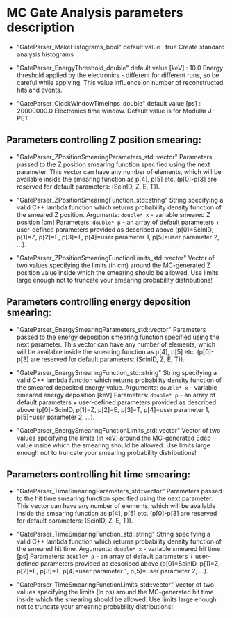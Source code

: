 # MC Gate Analysis parameters description

- "GateParser_MakeHistograms_bool"
default value : true
Create standard analysis histograms

- "GateParser_EnergyThreshold_double"
default value [keV] : 10.0
Energy threshold applied by the electronics - different for different runs, so be careful while
applying. This value influence on number of reconstructed hits and events.

- "GateParser_ClockWindowTimeInps_double"
default value [ps] : 20000000.0
Electronics time window. Default value is for Modular J-PET

## Parameters controlling Z position smearing:

- "GateParser_ZPositionSmearingParameters_std::vector<double>"
Parameters passed to the Z position smearing function specified using the next parameter.
This vector can have any number of elements, which will be available inside the smearing function as p[4], p[5] etc. (p[0]-p[3] are reserved for default parameters: (ScinID, Z, E, T)).

- "GateParser_ZPositionSmearingFunction_std::string"
String specifying a valid C++ lambda function which returns probability density function of the smeared Z position.
Arguments: `double* x` - variable smeared Z position [cm]
Parameters: `double* p` - an array of default parameters + user-defined parameters provided as described above (p[0]=ScinID, p[1]=Z, p[2]=E, p[3]=T, p[4]=user parameter 1, p[5]=user parameter 2, ...).

- "GateParser_ZPositionSmearingFunctionLimits_std::vector<double>"
Vector of two values specifying the limits (in cm) around the MC-generated Z position value inside which the smearing should be allowed. Use limits large enough not to truncate your smearing probability distributions!

## Parameters controlling energy deposition smearing:

- "GateParser_EnergySmearingParameters_std::vector<double>"
Parameters passed to the energy deposition smearing function specified using the next parameter.
This vector can have any number of elements, which will be available inside the smearing function as p[4], p[5] etc. (p[0]-p[3] are reserved for default parameters: (ScinID, Z, E, T)).

- "GateParser_EnergySmearingFunction_std::string"
String specifying a valid C++ lambda function which returns probability density function of the smeared deposited energy value.
Arguments: `double* x` - variable smeared energy deposition [keV]
Parameters: `double* p` - an array of default parameters + user-defined parameters provided as described above (p[0]=ScinID, p[1]=Z, p[2]=E, p[3]=T, p[4]=user parameter 1, p[5]=user parameter 2, ...).

- "GateParser_EnergySmearingFunctionLimits_std::vector<double>"
Vector of two values specifying the limits (in keV) around the MC-generated Edep value inside which the smearing should be allowed. Use limits large enough not to truncate your smearing probability distributions!

## Parameters controlling hit time smearing:

- "GateParser_TimeSmearingParameters_std::vector<double>"
Parameters passed to the hit time smearing function specified using the next parameter.
This vector can have any number of elements, which will be available inside the smearing function as p[4], p[5] etc. (p[0]-p[3] are reserved for default parameters: (ScinID, Z, E, T)).

- "GateParser_TimeSmearingFunction_std::string"
String specifying a valid C++ lambda function which returns probability density function of the smeared hit time.
Arguments: `double* x` - variable smeared hit time [ps]
Parameters: `double* p` - an array of default parameters + user-defined parameters provided as described above (p[0]=ScinID, p[1]=Z, p[2]=E, p[3]=T, p[4]=user parameter 1, p[5]=user parameter 2, ...).

- "GateParser_TimeSmearingFunctionLimits_std::vector<double>"
Vector of two values specifying the limits (in ps) around the MC-generated hit time inside which the smearing should be allowed. Use limits large enough not to truncate your smearing probability distributions!

